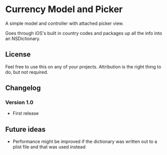# Currency Model and Picker

A simple model and controller with attached picker view.

Goes through iOS's built in country codes and packages up all the info into an NSDictionary. 

## License

Feel free to use this on any of your projects. Attribution is the right thing to do, but not required.

## Changelog

### Version 1.0

* First release

## Future ideas

* Performance might be improved if the dictionary was written out to a plist file and that was used instead
